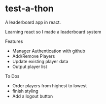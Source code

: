 # test-a-thon
A leaderboard app in react.

Learning react so I made a leaderboard system

Features
* Manager Authentication with github
* Add/Remove Players
* Update existing player data
* Output player list


To Dos
* Order players from highest to lowest
* finish styling
* Add a logout button